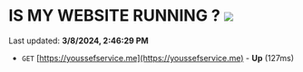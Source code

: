 # IS MY WEBSITE RUNNING ? [![](https://img.shields.io/static/v1?label=Sponsor&message=%E2%9D%A4&logo=GitHub&color=%23fe8e86)](https://github.com/sponsors/<username>)

Last updated: **3/8/2024, 2:46:29 PM**

- `GET` [https://youssefservice.me](https://youssefservice.me) - **Up** (127ms)
